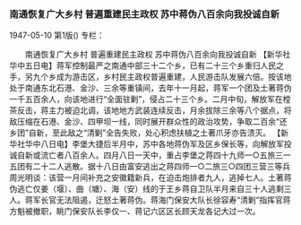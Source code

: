 ### 南通恢复广大乡村  普遍重建民主政权  苏中蒋伪八百余向我投诚自新

1947-05-10
第1版()
专栏：

　　南通恢复广大乡村  普遍重建民主政权
    苏中蒋伪八百余向我投诚自新
    【新华社华中五日电】蒋军控制最严之南通中部三十二个乡，已有二十三个乡重归人民之手，另九个乡成为游击区，乡村民主政权普遍重建，人民游击队发展六倍。按该地处于南通东北石港、金沙、三余等重镇间，去年十一月起，蒋军一个团及土著蒋伪一千五百余人，向该地进行“全面驻剿”，侵占二十三个乡。二月中旬，解放军在樘茶反击，蒋主力被迫北调，该地地方武装连续反击，月余拔除三余等八个据点，将敌压缩在石港、金沙、四甲坝一线，同时展开群众性的政治攻势，争取二百余“还乡团”自新，至此敌之“清剿”全告失败，处心积虑扶植之土著爪牙亦告溃灭。
    【新华社华中八日电】李堡大捷后半月中，苏中各地蒋伪军及区乡保长等，向解放军投诚自新或流亡者八百余人。四月八日一天中，重占李堡之蒋四十九师一○五旅三一五团有二十二人逃散。据十八日由富安逃出之蒋四师一○二旅三○四团三营三等兵周光明谈：该营一月间补充之安徽籍新兵，在迫击炮排者九人，逃掉七人。土著蒋伪逃亡仅姜（堰）、曲（塘）、海（安）线的于王乡蒋自卫队半月来自三十人逃剩三人。蒋军长官无法阻遏，迁怒土著蒋伪。蒋海门保安大队长徐容寿“清剿”指挥官蒋方魁被撤职，眺门保安队长李仅一、蒋记六区区长顾天龙各记大过一次。
